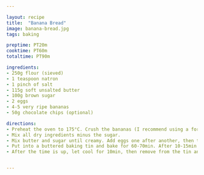 ```yaml
---

layout: recipe
title:  "Banana Bread"
image: banana-bread.jpg
tags: baking

preptime: PT20m
cooktime: PT60m
totaltime: PT90m

ingredients:
- 250g flour (sieved)
- 1 teaspoon natron
- 1 pinch of salt
- 115g soft unsalted butter
- 100g brown sugar
- 2 eggs
- 4-5 very ripe bananas
- 50g chocolate chips (optional)

directions:
- Preheat the oven to 175°C. Crush the bananas (I recommend using a fork).
- Mix all dry ingredients minus the sugar.
- Mix butter and sugar until creamy. Add eggs one after another, then the crushed bananas. Add everything to the dry ingredients. Mix.
- Put into a buttered baking tin and bake for 60-70min. After 10-15min score lengthwise with a knife to a depth of roughly 1cm.
- After the time is up, let cool for 10min, then remove from the tin and let cool on a cooling rack.


---
```


